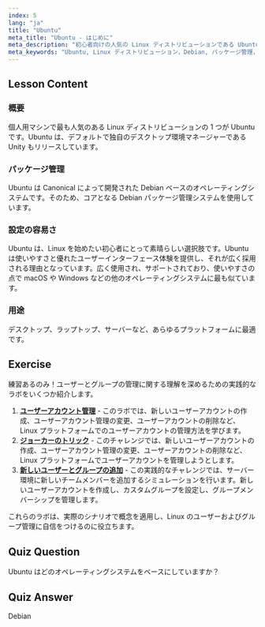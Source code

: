 ```yaml
---
index: 5
lang: "ja"
title: "Ubuntu"
meta_title: "Ubuntu - はじめに"
meta_description: "初心者向けの人気の Linux ディストリビューションである Ubuntu について学びましょう。その機能、パッケージ管理、そしてデスクトップおよびサーバーでの使用に優れている理由を発見してください。"
meta_keywords: "Ubuntu, Linux ディストリビューション，Debian, パッケージ管理，Linux 初心者，Ubuntu チュートリアル，Linux ガイド"
---
```


## Lesson Content

### 概要

個人用マシンで最も人気のある Linux ディストリビューションの 1 つが Ubuntu です。Ubuntu は、デフォルトで独自のデスクトップ環境マネージャーである Unity もリリースしています。

### パッケージ管理

Ubuntu は Canonical によって開発された Debian ベースのオペレーティングシステムです。そのため、コアとなる Debian パッケージ管理システムを使用しています。

### 設定の容易さ

Ubuntu は、Linux を始めたい初心者にとって素晴らしい選択肢です。Ubuntu は使いやすさと優れたユーザーインターフェース体験を提供し、それが広く採用される理由となっています。広く使用され、サポートされており、使いやすさの点で macOS や Windows などの他のオペレーティングシステムに最も似ています。

### 用途

デスクトップ、ラップトップ、サーバーなど、あらゆるプラットフォームに最適です。

## Exercise

練習あるのみ！ユーザーとグループの管理に関する理解を深めるための実践的なラボをいくつか紹介します。

1. **[ユーザーアカウント管理](https://labex.io/ja/labs/linux-user-account-management-49)** - このラボでは、新しいユーザーアカウントの作成、ユーザーアカウント管理の変更、ユーザーアカウントの削除など、Linux プラットフォームでのユーザーアカウントの管理方法を学びます。
2. **[ジョーカーのトリック](https://labex.io/ja/labs/linux-the-joker-s-trick-270247)** - このチャレンジでは、新しいユーザーアカウントの作成、ユーザーアカウント管理の変更、ユーザーアカウントの削除など、Linux プラットフォームでユーザーアカウントを管理しようとします。
3. **[新しいユーザーとグループの追加](https://labex.io/ja/labs/linux-add-new-user-and-group-17987)** - この実践的なチャレンジでは、サーバー環境に新しいチームメンバーを追加するシミュレーションを行います。新しいユーザーアカウントを作成し、カスタムグループを設定し、グループメンバーシップを管理します。

これらのラボは、実際のシナリオで概念を適用し、Linux のユーザーおよびグループ管理に自信をつけるのに役立ちます。

## Quiz Question

Ubuntu はどのオペレーティングシステムをベースにしていますか？

## Quiz Answer

Debian
